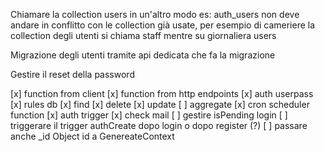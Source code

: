 Chiamare la collection users in un'altro modo es: auth_users non deve andare in conflitto con le collection già usate, per esempio di cameriere la collection degli utenti si chiama staff mentre su giornaliera users

Migrazione degli utenti tramite api dedicata che fa la migrazione

Gestire il reset della password

[x] function from client 
[x] function from http endpoints 
[x] auth userpass 
[x] rules db 
[x] find 
[x] delete
[x] update
[ ] aggregate 
[x] cron scheduler function 
[x] auth trigger 
[x] check mail 
[ ] gestire isPending login 
[ ] triggerare il trigger authCreate dopo login o dopo register (?) 
[ ] passare anche _id Object id a GenereateContext
